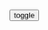 ```tip
```

<div id="dv1">
</div>
<button onclick="toggleb()">toggle</button>
<pre id="pr2" style="display: none">
<!-- 🍅<br>-　-<hr>🍑 -->

CNN，别再帮美g隐瞒了
https://baijiahao.baidu.com/s?id=1707624365888098577

f吹扬柳又一春
美g人能把白的说成黑的，还有人信，这确实是本事，咱得好好学学。

b度网友2359b8fa4
我觉得第一个字改成任意字都适用

s若翠87
最终美g是隐瞒不了真相的，只是时间会比较长。等它经济爆了再说，sh会乱的

m间智库123
看了一篇文章，说抛出吴一f就是为了转移网m对美g德堡的注意力，现在看来非常成功，舆l战我们差远了

　oxuser
就是要抓住这个事情狠狠的打.揭开美g罪恶的老底.

t空神舟最亮
创造性的开展对美的舆l战，推动对德克里克堡的bd溯源调查。

l玖4w
f锁互联网，自话自说，人家当然不信，互联网联网世界签名，不说人家看到都会认可。简单道理

x空sbt
在这儿说有用吗？到国际媒体上才行，你能登上国际传媒吗？

ccav黑料正能量破解版 v1.0
https://www.xiazai99.com/down/soft138239.html

呵，美g这下栽赃zg更有动力了
https://baijiahao.baidu.com/s?id=1707659466820158518&wfr=spider&for=pc

本届美gzf与上一届同样无能，连无能的方向与上一届都很相似。

社评：美g在带节奏，但zg也有主动性
https://baijiahao.baidu.com/s?id=1696199653858903939&wfr=spider&for=pc

向全世界投毒的美g，何来自信自诩“抗疫第一
https://baijiahao.baidu.com/s?id=1707049227299228494&wfr=spider&for=pc

e媒：这并非巧合
https://baijiahao.baidu.com/s?id=1706977478515097699&wfr=spider&for=pc

d泊人生uNnc0
　其实吧让我说，前一阶段，我们自我辩护的方向和角度有所偏差，y情刚刚发生时，我们根本否定b毒出自实验s的可能！现在真正的静下来考虑考虑，出自实验s的可能极大！不过是有可能是出自美g的实验s！只有美g有能力有动机去储存，生产，并扩散类似这样的病毒！

j单科学家春
　zg也有能力去储存，生产，并扩散，但是zg不会这样做。

　ourlong
　同意，我们的特点是只有一个声音，所以我们很顾及被“打脸”，说话比较慎重，选择路径比较考虑成功率。而对方是谁都敢说话，

实锤了！欧洲新冠病毒来自美gd特里克堡
https://export.shobserver.com/baijiahao/html/391799.html

甚至对世卫组织施压，逼迫世卫组织任其驱使。

真是资本帝g，只要钱到位，人类安全什么的，都能抛诸脑后。

d特里克堡的驻军指挥官德克斯特·纳纳利上校公开承认，

当美媒想继续深入调查时，美g疾控中心以“gj安全”为由拒绝公布更多细节。
看，美g的“gj安全”，原来都是这些肮脏的事物啊。

如果世界不是有zg武h这位吹哨人，用最高级别的防疫措施，用对生命最负责的方式惊醒了世界，或许全球疫情发展，就不是现在这样了。

现在，你明白美g为什么要指责zg武hps实验s了吗？为什么要到武h来“bd溯源”了吗？因为，美g早就调查清楚了，它就是那个满手鲜血的凶手！

为了掩饰心虚，它还用滴着血的食指恶意指向zg，却忘记还有四根手指，正指向自己！

警惕“美g第一”背后的“美式话术
http://baijiahao.baidu.com/s?id=1706945150999222972

彭博社绞尽脑汁编织“美g神话”的案例暴露了一个深刻的问题：美g部分z客多年来不择手段操弄舆l，用“美式话术”蓄意妨害人们了解事实真相，从而实现其维持美式霸q、粉饰美g形象、维护美g战略利益的图谋。

美g的将军、大使、所有g员都在谎报
https://baijiahao.baidu.com/s?id=1706897645172803303&wfr=spider&for=pc

美g为啥选不着调的特朗普？一部美剧道出实情，底层跃迁通道堵死
https://baijiahao.baidu.com/s?id=1706780128392244980&wfr=spider&for=pc

t酱0O
　美g是五百家族轮流坐庄的落后g家

w武小木桶
　刚好今年那个迈尔克。b。乔丹拍的那个动作片，反派所做的一切就是为了给美g造一个敌人，理由是救美g，现在我信了

zg500个特q家庭 指的是什么？
https://iask.sina.com.cn/b/12797184.html

zg有500个特q家庭，加上他们的儿孙，亲友及身边工作人员，构成了约5000人的核心体系。他们之间还存在着普遍的通婚联姻的关系。凡是重要q利j构的掌门人，都是这个圈子的人，或者被这个圈子的人所包围，比如，组织b，财z金融，证券银行，能源电力，信息舆l媒体，j察情报内w系统等。

zg日报钟声：反科学让美g走上错误的方向
https://baijiahao.baidu.com/s?id=1706688389840908302&wfr=spider&for=pc

拜登：我自豪地宣布一项新的努力
https://baijiahao.baidu.com/s?id=1706401654383023003&wfr=spider&for=pc

j木水火土豆丝
　亲手将一蓝子瓷碗摔地上，然后自豪的宣称：那些破损得不厉害的瓷器，受到保护，看看我多么有责任心

y水白菜
　美g成功的利用新冠病毒，对生活在sh底层的美g人进行了清洗！

h纳000
　是生物都会x露还自豪那是自害。

柏兰泽5S
自己放的毒自己挨

z美人才之争，美g正“搬起石头砸自己的脚
https://baijiahao.baidu.com/s?id=1704275885536487741&wfr=spider&for=pc

不少在美h人留学生、学者和科学家遭到迫害与污蔑。执法部门在办案指标驱动下，大搞有罪推定。

防n甚于防川！美fzf已把本ggn列为比基地组织更可怕的威胁
https://baijiahao.baidu.com/s?id=1691632481958587040&wfr=spider&for=pc

c瓜qz之壹
　美grm的敌人其实只有4个，它们是：（1）美gzf、（2）美gg会、（3）美g队、（4）美g媒体

x雨寒夜霜
　标题zg名写错了吧

w文还弄墨
　是不是美国也建网络防火q了？

用户　1911
　指桑骂槐！

拯救美g”冲上推特热搜榜，美g网友呼吁“g际shj放美g
https://baijiahao.baidu.com/s?id=1705720770122683577&wfr=spider&for=pc

别再“睁眼说瞎话
http://www.xinhuanet.com/mil/2020-05/25/c_1210632360.htm

睁眼说瞎话，一向是某些美gz客谋生之“必备技能”；只是没有料到，睁眼说瞎话，如今竟然会成为这些z客谋生之“仅存技能”。拼了命般睁眼说瞎话，只能说明某些人“黔驴技穷”了

随着新冠肺炎疫情蔓延，这些z客真是丑态百出。如果只是时不时撒个谎，那也只是时不时露出“马脚”；现如今撒着欢儿说瞎话，演给世人的也只能是“马戏”了。

黔驴技穷
https://baike.baidu.com/item/黔驴技穷/328618

驴一鸣，虎大骇，

虎因喜，计之曰：“技止此耳。”因跳踉大㘎，断其喉，尽其肉，

噫。形之庞也类有德，声之宏也类有能。向不出其技，虎虽猛，疑畏，卒不敢取。今若是焉，悲夫。

原视频）你再骂
https://www.bilibili.com/video/BV1WV411m75H

感觉有被冒犯到
https://baike.baidu.com/item/感觉有被冒犯到

指别人评论或者是描述的内容，跟自己很像，感觉完全是在说自己。

最著名z狼外j官萨哈夫，z败自首美j不收，现在怎么样了？
https://xw.qq.com/cmsid/20200721A0AJKW00

一个人最高级的情商，就是不抬杠
https://k.sina.com.cn/article_1889728690_70a2f8b201900se03.html

无理偏要搅三分，嘴皮越利，越讨人嫌。

图利益，利益没争来，图面子，面子也丢尽。
　太过张扬的“口才”，都是给自己减分。

站在自己角度，让所有人理解退让，本质不是周到，而是自私。

给大家看看我外j部的男票
https://www.douban.com/group/topic/193474381/

y知不是雪媚娘 (只要我不尴尬，尴尬的就是别人

w克兰撤出加拿大反h共同发言系z方施压所致？外j部驳斥
https://www.163.com/dy/article/GDJFT53K0514R9P4.html

喜剧演员的乐观也体现在g际z治中：只要自己不尴尬，尴尬的就是别人！

外j有趣事件：只要自己不尴尬，尴尬的就是别人！
https://baijiahao.baidu.com/s?id=1702541628277337068&wfr=spider&for=pc

我没有服药，产生了幻觉，
“我感觉自己身处险境，感到孤立无援，无能为力”。
“我试图控制自己，不要在全世界面前丢人现眼。
但是很遗憾，当时我已经不能自拔。

<!-- 🍅<br>　<hr>🍑 -->
</pre>

<script src="https://cdn.jsdelivr.net/npm/jquery@3.5.1/dist/jquery.min.js"></script>

<link rel="stylesheet" href="https://cdn.jsdelivr.net/gh/fancyapps/fancybox@3.5.7/dist/jquery.fancybox.min.css" />
<script src="https://cdn.jsdelivr.net/gh/fancyapps/fancybox@3.5.7/dist/jquery.fancybox.min.js"></script>

<script type="text/javascript">

setTimeout(function(){
  dv1.innerHTML = parseURL(pr2.innerHTML);
},0);

var __urlRegex = /(\b(https?|ftp|file):\/\/[-A-Z0-9+&@#\/%?=~_|!:,.;]*[-A-Z0-9+&@#\/%=~_|])/ig;
var __imgRegex = /\.(?:jpe?g|gif|png)$/i;

function parseURL($string){

    var exp = __urlRegex;
    return $string.replace(exp,function(match){
            __imgRegex.lastIndex=0;
            if(__imgRegex.test(match)){
                return '<a data-fancybox="gallery" href="' + match.replace("/p=700", "")
                 + '"><img src="' + match.replace("/p=700", "")+'" width="64"></a>';
            }
            else{
                return '<br><a href="' + match + '" target="_blank">' + match + '</a><br><br>';
            }
        }
    );
}

function toggleb() {
  var x = document.getElementById("pr2");
  if (x.style.display === "none") {
    x.style.display = "";
  } else {
    x.style.display = "none";
  }
}

</script>
